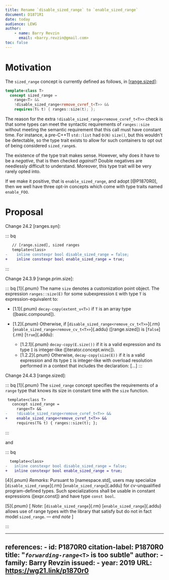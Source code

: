 ```yaml
---
title: Rename `disable_sized_range` to `enable_sized_range`
document: D1871R1
date: today
audience: LEWG
author:
    - name: Barry Revzin
      email: <barry.revzin@gmail.com>
toc: false
---
```


# Motivation

The `sized_range` concept is currently defined as follows, in [\[range.sized\]](http://eel.is/c++draft/range.sized):

```cpp
template<class T>
  concept sized_range =
    range<T> &&
    !disable_sized_range<remove_cvref_t<T>> &&
    requires(T& t) { ranges::size(t); };
```

The reason for the extra `!disable_sized_range<remove_cvref_t<T>>` check is that some types can meet the syntactic requirements of `ranges::size` without meeting the semantic requirement that this call must have constant time. For instance, a pre-C++11 `std::list` had `O(N)` `size()`, but this wouldn't be detectable, so the type trait exists to allow for such containers to opt out of being considered `sized_range`s.

The existence of the type trait makes sense. However, why does it have to be a _negative_, that is then checked _against_? Double negatives are needlessly difficult to understand. Moreover, this type trait will be very rarely opted into.

If we make it positive, that is `enable_sized_range`, and adopt [@P1870R0], then we well have three opt-in concepts which come with type traits named `enable_FOO`.

# Proposal

Change 24.2 [ranges.syn]:

::: bq
```diff
   // [range.sized], sized ranges
   template<class>
-    inline constexpr bool disable_sized_range = false;
+    inline constexpr bool enable_sized_range = true;
```
:::

Change 24.3.9 [range.prim.size]:

::: bq
[1]{.pnum} The name `size` denotes a customization point object.
The expression `ranges​::​size(E)` for some subexpression `E` with type `T` is expression-equivalent to:

- [1.1]{.pnum} `decay-copy(extent_v<T>)` if `T` is an array type ([basic.compound]).
- [1.2]{.pnum} Otherwise, if [`disable_sized_range<remove_cv_t<T>>`]{.rm} [`enable_sized_range<remove_cv_t<T>>`]{.addu} ([range.sized]) is [`false`]{.rm} [`true`]{.addu}:

    - [1.2.1]{.pnum} `decay-copy(E.size())` if it is a valid expression and its type `I` is integer-like ([iterator.concept.winc]).
    - [1.2.2]{.pnum} Otherwise, `decay-copy(size(E))` if it is a valid expression and its type `I` is integer-like with overload resolution performed in a context that includes the declaration: [...]
:::

Change 24.4.3 [range.sized]:

::: bq
[1]{.pnum} The `sized_range` concept specifies the requirements of a `range` type that knows its size in constant time with the `size` function.

```diff
 template<class T>
   concept sized_range =
     range<T> &&
-    !disable_sized_range<remove_cvref_t<T>> &&
+    enable_sized_range<remove_cvref_t<T>> &&
     requires(T& t) { ranges::size(t); };
```
:::

and

::: bq
```diff
  template<class>
-   inline constexpr bool disable_sized_range = false;
+   inline constexpr bool enable_sized_range = true;
```
[4]{.pnum} *Remarks*: Pursuant to [namespace.std], users may specialize [`disable_sized_range`]{.rm} [`enable_sized_range`]{.addu} for *cv*-unqualified program-defined types.
Such specializations shall be usable in constant expressions ([expr.const]) and have type `const bool`.

[5]{.pnum} [ *Note*: [`disable_sized_range`]{.rm} [`enable_sized_range`]{.addu} allows use of range types with the library that satisfy but do not in fact model `sized_range`. — *end note* ]

:::

---
references:
    - id: P1870R0
      citation-label: P1870R0
      title: "_`forwarding-range`_`<T>` is too subtle"
      author:
        - family: Barry Revzin
      issued:
        - year: 2019
      URL: https://wg21.link/p1870r0
---